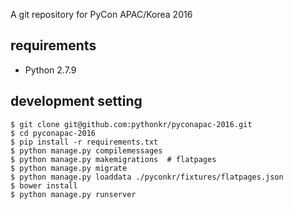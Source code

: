 A git repository for PyCon APAC/Korea 2016


## requirements

- Python 2.7.9


## development setting

```
$ git clone git@github.com:pythonkr/pyconapac-2016.git
$ cd pyconapac-2016
$ pip install -r requirements.txt
$ python manage.py compilemessages
$ python manage.py makemigrations  # flatpages
$ python manage.py migrate
$ python manage.py loaddata ./pyconkr/fixtures/flatpages.json
$ bower install
$ python manage.py runserver
```
